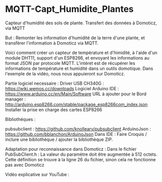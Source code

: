 # MQTT-Capt_Humidite_Plantes
Capteur d'humidité des sols de plante. Transfert des données à Domoticz, via MQTT

But : Remonter les information d'humidité de la terre d'une plante, et transfèrer l'information à Domoticz via MQTT.

Voici comment créer un capteur de tempèrature et d'himidité, à l'aide d'un module DHT11, support d'un ESP8266, et envoyant les informations au format JSON par protocole MQTT. L'intéret est de récupérer les informations de température et humidité dans un outils domotique. Dans l'exemple de la vidéo, nous nous appuieront sur Domoticz.

Partie logiciel necessaire : 
Driver USB CH340G : https://wiki.wemos.cc/downloads 
Logiciel Arduino IDE : https://www.arduino.cc/en/Main/Software 
URL à ajouter pour le Bord manager : http://arduino.esp8266.com/stable/package_esp8266com_index.json 
Installer la prise en charge des cartes ESP8266

Bibliothéques :

pubsubclient : https://github.com/knolleary/pubsubclient
ArduinoJson : https://github.com/bblanchon/ArduinoJson 
Dans IDE : Faire Croquis / inclure une bibliothéque / ajouter la bibliothèque ZIP.

Adaptation pour reconnaissance dans Domoticz : Dans le fichier PubSubClient.h : La valeur du paramètre doit être augmentée à 512 octets. Cette définition se trouve à la ligne 26 du fichier, sinon cela ne fonctionne pas avec Domoticz

Vidéo explicative sur YouTube :
